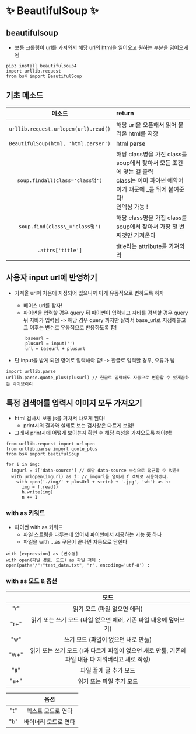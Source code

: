 # ✨ BeautifulSoup ✨

## **beautifulsoup**

- 보통 크롤링이 url를 가져와서 해당 url의 html을 읽어오고 원하는 부분을 읽어오게 됨

```
pip3 install beautifulsoup4
import urllib.request
from bs4 import BeautifulSoup
```

## **기초 메소드**

|                메소드                | return                                                                                                                                                 |
| :----------------------------------: | :----------------------------------------------------------------------------------------------------------------------------------------------------- |
| `urllib.request.urlopen(url).read()` | 해당 url을 오픈해서 읽어 불러온 html를 저장                                                                                                            |
| `BeautifulSoup(html, 'html.parser')` | html parse                                                                                                                                             |
|   `soup.findall(class='class명')`    | 해당 class명을 가진 class를 soup에서 찾아서 모든 조건에 맞는 걸 출력 <br> class는 이미 파이썬 예약어이기 때문에 \_를 뒤에 붙여준다! <br> 인덱싱 가능 ! |
|    `soup.find(class\_='class명')`    | 해당 class명을 가진 class를 soup에서 찾아서 가장 첫 번째것만 가져온다                                                                                  |
|          `.attrs['title']`           | title라는 attribute를 가져와라                                                                                                                         |

## **사용자 input url에 반영하기**

- 가져올 url이 처음에 지정되어 있으니까 이게 유동적으로 변하도록 하자

  - 베이스 url를 찾자!
  - 파이썬을 입력할 경우 query 뒤 파이썬이 입력되고 자바를 검색할 경우 query 뒤 자바가 입력됨 -> 해당 경우 query 까지만 잘라서 base_url로 지정해놓고 그 이후는 변수로 유동적으로 반응하도록 함!

  ```
      baseurl =
      plusurl = input('')
      url = baseurl + plusurl
  ```

- 단 input을 받게 되면 영어로 입력해야 함! -> 한글로 입력할 경우, 오류가 남

```
import urllib.parse
urllib.parse.quote_plus(plusurl) // 한글로 입력해도 자동으로 변환할 수 있게끔하는 라이브러리
```

## **특정 검색어를 입력시 이미지 모두 가져오기**

- html 검사시 보통 js를 거쳐서 나오게 된다!
  - print시의 결과와 실제로 보는 검사창은 다르게 보임!
- 그래서 print시에 어떻게 보이는지 확인 후 해당 속성을 가져오도록 해야함!

```
from urllib.request import urlopen
from urllib.parse import quote_plus
from bs4 import beatifulSoup

for i in img:
  imgurl = i['data-source'] // 해당 data-source 속성으로 접근할 수 있음!
  with urlopen(imgurl) as f: // imgurl를 열어서 f 객체로 사용하겠다.
    with open('./img/' + plusUrl + str(n) + '.jpg', 'wb') as h:
      img = f.read()
      h.write(img)
      n += 1

```

### **with as 키워드**

- 파이썬 with as 키워드
  - 파일 스트림을 다루는데 있어서 파이썬에서 제공하는 기능 중 하나
  - 파일을 with ...as 구문이 끝나면 자동으로 닫힌다

```
with [expression] as [변수명]
with open(파일 경로, 모드) as 파일 객체 :
open(path+"/"+"test_data.txt", "r", encoding='utf-8') :
```

### **with as 모드 & 옵션**

|      |                                                모드                                                |
| :--: | :------------------------------------------------------------------------------------------------: |
| "r"  |                                    읽기 모드 (파일 없으면 에러)                                    |
| "r+" |                 읽기 또는 쓰기 모드 (파일 없으면 에러, 기존 파일 내용에 덮어쓰기)                  |
| "w"  |                                쓰기 모드 (파일이 없으면 새로 만듦)                                 |
| "w+" | 읽기 또는 쓰기 모드 (r과 다르게 파일이 없으면 새로 만듦, 기존의 파일 내용 다 지워버리고 새로 작성) |
| "a"  |                                       파일 끝에 글 추가 모드                                       |
| "a+" |                                      읽기 또는 파일 추가 모드                                      |

|     |         옵션         |
| :-: | :------------------: |
| "t" |  텍스트 모드로 연다  |
| "b" | 바이너리 모드로 연다 |
